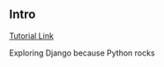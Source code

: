 
## Intro

[Tutorial Link](https://docs.djangoproject.com/en/3.1/intro/tutorial01/)

Exploring Django because Python rocks

